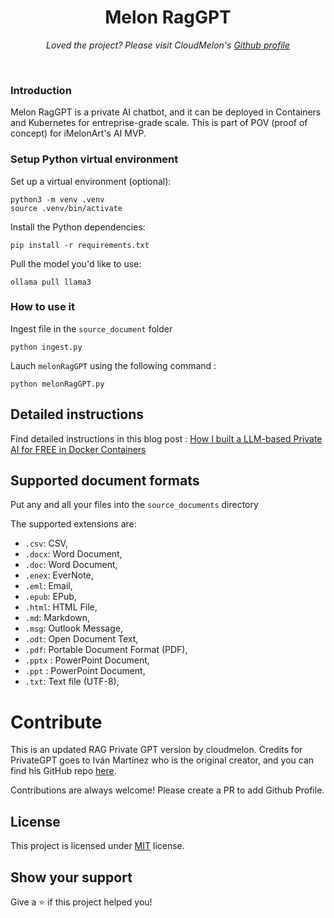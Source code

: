 <h1 align="center">Melon RagGPT</h1>
<p align="center"><i>Loved the project? Please visit CloudMelon's <a href="https://github.com/cloudmelon">Github profile</a></i></p>
<br>

### Introduction

Melon RagGPT is a private AI chatbot, and it can be deployed in Containers and Kubernetes for entreprise-grade scale. This is part of POV (proof of concept) for iMelonArt's AI MVP. 


### Setup Python virtual environment

Set up a virtual environment (optional):

```
python3 -m venv .venv
source .venv/bin/activate
```

Install the Python dependencies:

```shell
pip install -r requirements.txt
```

Pull the model you'd like to use:

```
ollama pull llama3
```

### How to use it 

Ingest file in the `source_document` folder

```shell
python ingest.py
```
Lauch `melonRagGPT` using the following command : 

```shell
python melonRagGPT.py
```

## Detailed instructions

Find detailed instructions in this blog post :
[How I built a LLM-based Private AI for FREE in Docker Containers ](https://cloudmelonvision.com/how-i-built-a-llm-based-private-ai-for-free-in-docker-containers/)


## Supported document formats

Put any and all your files into the `source_documents` directory

The supported extensions are:

- `.csv`: CSV,
- `.docx`: Word Document,
- `.doc`: Word Document,
- `.enex`: EverNote,
- `.eml`: Email,
- `.epub`: EPub,
- `.html`: HTML File,
- `.md`: Markdown,
- `.msg`: Outlook Message,
- `.odt`: Open Document Text,
- `.pdf`: Portable Document Format (PDF),
- `.pptx` : PowerPoint Document,
- `.ppt` : PowerPoint Document,
- `.txt`: Text file (UTF-8),


# Contribute

This is an updated RAG Private GPT version by cloudmelon. Credits for PrivateGPT goes to Iván Martínez who is the original creator, and you can find his GitHub repo [here](https://github.com/imartinez/privateGPT). 


Contributions are always welcome! Please create a PR to add Github Profile.

## License

This project is licensed under [MIT](https://opensource.org/licenses/MIT) license.

## Show your support

Give a ⭐️ if this project helped you!